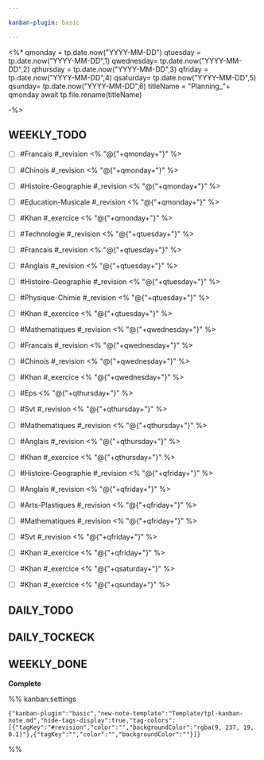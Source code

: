 ```yaml
---

kanban-plugin: basic

---
```


<%*
qmonday = tp.date.now("YYYY-MM-DD")
qtuesday = tp.date.now("YYYY-MM-DD",1)
qwednesday= tp.date.now("YYYY-MM-DD",2)
qthursday = tp.date.now("YYYY-MM-DD",3)
qfriday = tp.date.now("YYYY-MM-DD",4)
qsaturday= tp.date.now("YYYY-MM-DD",5)
qsunday= tp.date.now("YYYY-MM-DD",6)
titleName = "Planning_"+ qmonday
await tp.file.rename(titleName)

-%>



## WEEKLY_TODO

- [ ]  #Francais #_revision <% "@{"+qmonday+"}" %>
- [ ]  #Chinois #_revision  <% "@{"+qmonday+"}" %>
- [ ]  #Histoire-Geographie #_revision  <% "@{"+qmonday+"}" %>
- [ ] #Education-Musicale #_revision <% "@{"+qmonday+"}" %>
- [ ]  #Khan #_exercice <% "@{"+qmonday+"}" %>

- [ ] #Technologie #_revision <% "@{"+qtuesday+"}" %>
- [ ]  #Francais #_revision <% "@{"+qtuesday+"}" %>
- [ ]  #Anglais  #_revision <% "@{"+qtuesday+"}" %>
- [ ]  #Histoire-Geographie  #_revision <% "@{"+qtuesday+"}" %>
- [ ]  #Physique-Chimie #_revision <% "@{"+qtuesday+"}" %>
- [ ]  #Khan #_exercice <% "@{"+qtuesday+"}" %>

- [ ] #Mathematiques  #_revision <% "@{"+qwednesday+"}" %>
- [ ] #Francais  #_revision <% "@{"+qwednesday+"}" %>
- [ ] #Chinois #_revision <% "@{"+qwednesday+"}" %>
- [ ] #Khan #_exercice <% "@{"+qwednesday+"}" %>

- [ ] #Eps  <% "@{"+qthursday+"}" %>
- [ ]  #Svt  #_revision <% "@{"+qthursday+"}" %>
- [ ] #Mathematiques #_revision <% "@{"+qthursday+"}" %>
- [ ] #Anglais #_revision <% "@{"+qthursday+"}" %>
- [ ] #Khan #_exercice <% "@{"+qthursday+"}" %>

- [ ] #Histoire-Geographie  #_revision <% "@{"+qfriday+"}" %>
- [ ]  #Anglais  #_revision <% "@{"+qfriday+"}" %>
- [ ] #Arts-Plastiques  #_revision <% "@{"+qfriday+"}" %>
- [ ]  #Mathematiques  #_revision <% "@{"+qfriday+"}" %>
- [ ]  #Svt  #_revision <% "@{"+qfriday+"}" %>
- [ ] #Khan #_exercice <% "@{"+qfriday+"}" %>

- [ ] #Khan #_exercice <% "@{"+qsaturday+"}" %>

- [ ] #Khan #_exercice <% "@{"+qsunday+"}" %>


## DAILY_TODO



## DAILY_TOCKECK



## WEEKLY_DONE

**Complete**






%% kanban:settings
```
{"kanban-plugin":"basic","new-note-template":"Template/tpl-kanban-note.md","hide-tags-display":true,"tag-colors":[{"tagKey":"#revision","color":"","backgroundColor":"rgba(9, 237, 19, 0.1)"},{"tagKey":"","color":"","backgroundColor":""}]}
```
%%
